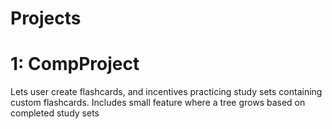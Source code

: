 # Projects

# 1: CompProject
  Lets user create flashcards, and incentives practicing study sets containing custom flashcards.
  Includes small feature where a tree grows based on completed study sets
